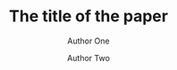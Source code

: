 ﻿---
title: The title of the paper
author:
- Author One
- Author Two
keywords: [keyword one, keyword two]
secnumdepth: 2
papersize: a4
---